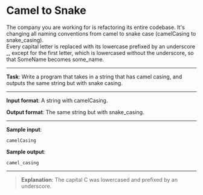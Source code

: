 # Camel to Snake

The company you are working for is refactoring its entire codebase. It's changing all naming conventions from camel to snake case (camelCasing to snake_casing).  
Every capital letter is replaced with its lowercase prefixed by an underscore _, except for the first letter, which is lowercased without the underscore, so that SomeName becomes some_name. 

---
 
**Task**: Write a program that takes in a string that has camel casing, and outputs the same string but with snake casing. 
 
---

**Input format**: A string with camelCasing. 
 
**Output format**: The same string but with snake_casing. 

---
 
**Sample input**:  
```
camelCasing
``` 
 
**Sample output**: 
```
camel_casing
```

---

>**Explanation**: The capital C was lowercased and prefixed by an underscore.